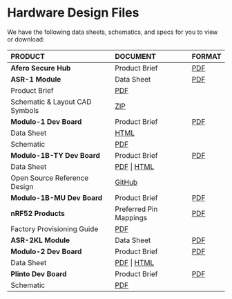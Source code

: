 # Hardware Design Files

We have the following data sheets, schematics, and specs for you to view or download:

| PRODUCT                        | DOCUMENT                                                     | FORMAT                                                       |
| :----------------------------- | :----------------------------------------------------------- | :----------------------------------------------------------- |
| **Afero Secure Hub**           | Product Brief                                                | [PDF](https://afero-devdocs.readthedocs.io/en/latest/files/HubProductBrief.pdf) |
| **ASR-1 Module**               | Data Sheet                                                   | [PDF](https://afero-devdocs.readthedocs.io/en/latest/files/ASR-1-Datasheet.pdf) |
| Product Brief                  | [PDF](https://afero-devdocs.readthedocs.io/en/latest/files/ASR-1ProductBrief.pdf) |                                                              |
| Schematic & Layout CAD Symbols | [ZIP](https://afero-devdocs.readthedocs.io/en/latest/files/Afero-ASR-1-SymbolsAndFootprints.zip) |                                                              |
| **Modulo-1 Dev Board**         | Product Brief                                                | [PDF](https://afero-devdocs.readthedocs.io/en/latest/files/Modulo-1ProductBrief.pdf) |
| Data Sheet                     | [HTML](https://afero-devdocs.readthedocs.io/en/latest/Modulo1DataSheet)          |                                                              |
| Schematic                      | [PDF](https://afero-devdocs.readthedocs.io/en/latest/files/Modulo1Schematic.pdf) |                                                              |
| **Modulo-1B-TY Dev Board**     | Product Brief                                                | [PDF](https://afero-devdocs.readthedocs.io/en/latest/files/Modulo-1B-TY-ProductBrief.pdf) |
| Data Sheet                     | [PDF](https://afero-devdocs.readthedocs.io/en/latest/files/Modulo-1B-TYDataSheet.pdf) \| [HTML](https://afero-devdocs.readthedocs.io/en/latest/Modulo1BTYDataSheet) |                                                              |
| Open Source Reference Design   | [GitHub](https://github.com/aferodeveloper/Modulo-1B-TY)     |                                                              |
| **Modulo-1B-MU Dev Board**     | Product Brief                                                | [PDF](https://afero-devdocs.readthedocs.io/en/latest/files/Modulo-1B-MU-ProductBrief.pdf) |
| **nRF52 Products**             | Preferred Pin Mappings                                       | [PDF](https://afero-devdocs.readthedocs.io/en/latest/files/nRF52-PreferredPinMappings.pdf) |
| Factory Provisioning Guide     | [PDF](https://afero-devdocs.readthedocs.io/en/latest/files/TechNote-nRF52-FactoryProvisioning.pdf) |                                                              |
| **ASR-2KL Module**             | Data Sheet                                                   | [PDF](https://afero-devdocs.readthedocs.io/en/latest/files/ASR-2KLDataSheet-14Feb19.pdf) |
| **Modulo-2 Dev Board**         | Product Brief                                                | [PDF](https://afero-devdocs.readthedocs.io/en/latest/files/Modulo-2ProductBrief.pdf) |
| Data Sheet                     | [PDF](https://afero-devdocs.readthedocs.io/en/latest/files/Modulo-2DataSheet.pdf) \| [HTML](https://afero-devdocs.readthedocs.io/en/latest/Modulo2DataSheet) |                                                              |
| **Plinto Dev Board**           | Product Brief                                                | [PDF](https://afero-devdocs.readthedocs.io/en/latest/files/PlintoProductBrief.pdf) |
| Schematic                      | [PDF](https://afero-devdocs.readthedocs.io/en/latest/files/PlintoSchematic.pdf) |                                                              |